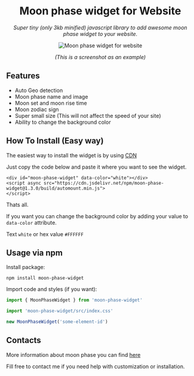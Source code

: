 <h1 align="center">Moon phase widget for Website</h1>
<p align="center"><i>Super tiny (only 3kb minified) javascript library to add awesome moon phase widget to your website. </i></p>
<p align="center">
  <img src="https://github.com/g00dv1n/moon-phase-widget/raw/master/screenshots/example1.png?raw=true" alt="Moon phase widget for website" style="max-width:75%;">
</p>
<p align="center"><i>(This is a screenshot as an example)</i></p>

## Features
* Auto Geo detection
* Moon phase name and image
* Moon set and moon rise time
* Moon zodiac sign
* Super small size (This will not affect the speed of your site)
* Ability to change the background color

## How To Install (Easy way)
The easiest way to install the widget is by using [CDN](https://www.jsdelivr.com/package/npm/moon-phase-widget)

Just copy the code below and paste it where you want to see the widget.

```
<div id="moon-phase-widget" data-color="white"></div>
<script async src="https://cdn.jsdelivr.net/npm/moon-phase-widget@1.3.0/build/automount.min.js">
</script>
```
Thats all.

If you want you can change the background color by adding your value to ```data-color``` attribute.

Text ```white``` or hex value ```#FFFFFF```


## Usage via npm

Install package:

```
npm install moon-phase-widget
```
Import code and styles (if you want):
```javascript
import { MoonPhaseWidget } from 'moon-phase-widget'

import 'moon-phase-widget/src/index.css'

new MoonPhaseWidget('some-element-id')
```

## Contacts
More information about moon phase you can find [here](https://moonorganizer.com/en/moon-phase-for-today/)

Fill free to contact me if you need help with customization or installation.
